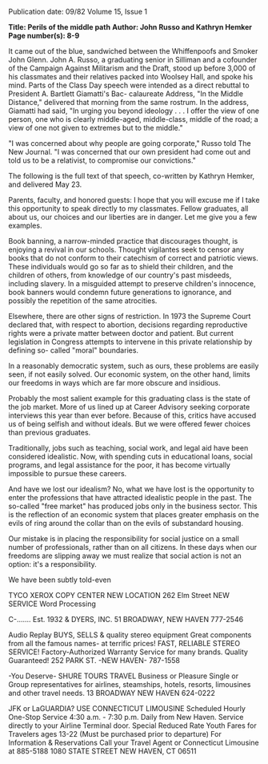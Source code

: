 Publication date: 09/82
Volume 15, Issue 1

**Title: Perils of the middle path**
**Author: John Russo and Kathryn Hemker**
**Page number(s): 8-9**

It came out of the blue, sandwiched between 
the Whiffenpoofs and Smoker John Glenn. 
John A. Russo, a graduating senior in 
Silliman and a cofounder of the Campaign 
Against Militarism and the Draft, stood up 
before 3,000 of his classmates and their 
relatives packed into Woolsey Hall, and 
spoke his mind. Parts of the Class Day 
speech were intended as a direct rebuttal to 
President A. Bartlett Giamatti's Bac-
calaureate Address, "In the Middle 
Distance," delivered that morning from the 
same rostrum. In the address, Giamatti had 
said, "In urging you beyond ideology . . . I 
offer the view of one person, one who is clearly 
middle-aged, middle-class, middle of the 
road; a view of one not given to extremes but 
to the middle." 

"I was concerned about why people are going corporate," Russo told The New Journal. "I was concerned that our own president 
had come out and told us to be a relativist, to 
compromise our convictions." 

The following is the full text of that 
speech, co-written by Kathryn Hemker, and 
delivered May 23. 

Parents, faculty, and honored guests: I 
hope that you will excuse me if I take 
this opportunity to speak directly to 
my classmates. Fellow graduates, all 
about us, our choices and our liberties 
are in danger. Let me give you a few 
examples. 

Book banning, a narrow-minded 
practice that discourages thought, is 
enjoying a revival in our schools. 
Thought vigilantes seek to censor any 
books that do not conform to their 
catechism of correct and patriotic 
views. These individuals would go so 
far as to shield their children, and the 
children of others, from knowledge of 
our country's past misdeeds, including 
slavery. In a misguided attempt to 
preserve children's innocence, book 
banners would condemn future generations to ignorance, and possibly the 
repetition of the same atrocities. 

Elsewhere, there are other signs of 
restriction. In 1973 the Supreme Court 
declared that, with respect to abortion, 
decisions regarding reproductive rights 
were a private matter between doctor 
and patient. But current legislation in 
Congress attempts to intervene in this 
private relationship by defining so-
called "moral" boundaries. 

In a reasonably democratic system, 
such as ours, these problems are easily 
seen, 
if not easily solved. 
Our 
economic system, on the other hand, 
limits our freedoms in ways which are 
far more obscure and insidious. 

Probably the most salient example 
for this graduating class is the state of 
the job market. More of us lined up at 
Career Advisory seeking corporate interviews this year than ever before. 
Because of this, critics have accused us 
of being selfish and without ideals. But 
we were offered fewer choices than 
previous graduates. 

Traditionally, jobs such as teaching, 
social work, and legal aid have been 
considered idealistic. Now, with spending 
cuts in educational loans, social 
programs, and legal assistance for the 
poor, it has become virtually impossible 
to pursue these careers. 

And have we lost our idealism? No, 
what we have lost is the opportunity to 
enter the professions that have attracted idealistic people in the past. 
The so-called "free market" has produced jobs only in the business sector. 
This is the reflection of an economic 
system that places greater emphasis on 
the evils of ring around the collar than 
on the evils of substandard housing. 

Our mistake is in placing the responsibility for social justice on a small 
number of professionals, rather than 
on all citizens. In these days when our 
freedoms are slipping away we must 
realize that social action is not an option: it's a responsibility. 

We have been subtly told-even 



TYCO 
XEROX COPY 
CENTER 
NEW LOCATION 
262 Elm Street 
NEW SERVICE 
Word Processing 

C-....... 
Est. 
1932 
& DYERS, INC. 
51 BROADWAY, NEW HAVEN 
777-2546 

Audio Replay 
BUYS, SELLS & 
quality stereo equipment 
Great components from 
all the famous names-
at terrific prices! 
FAST, RELIABLE 
STEREO SERVICE! 
Factory-Authorized 
Warranty Service 
for many brands. 
Quality Guaranteed! 
252 PARK ST. 
-NEW HAVEN-
787-1558


-You Deserve-
SHURE TOURS 
TRAVEL 
Business or Pleasure 
Single or Group 
representatives for airlines, 
steamships, hotels, resorts, 
limousines and other travel needs. 
13 BROADWAY 
NEW HAVEN 
624-0222 

JFK or LaGUARDIA? 
USE 
CONNECTICUT 
LIMOUSINE 
Scheduled 
Hourly One-Stop Service 
4:30 a.m. - 7:30 p.m. 
Daily from New Haven. 
Service directly to your 
Airline Terminal door. 
Special Reduced Rate 
Youth Fares for Travelers 
ages 13-22 
(Must be purchased prior to departure) 
For Information & Reservations 
Call your Travel Agent or 
Connecticut Limousine at 
885-5188 
1080 STATE STREET 
NEW HAVEN, CT 06511